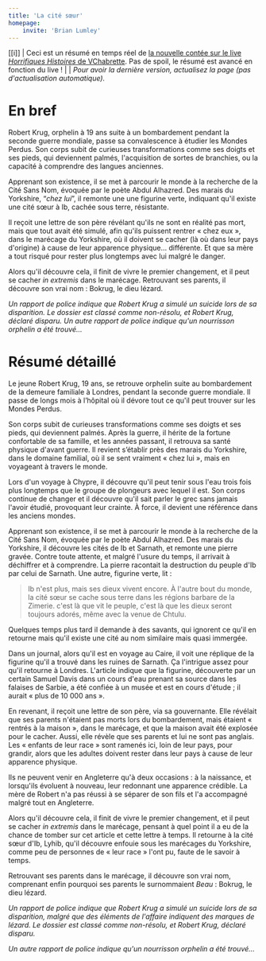 ```yaml
---
title: 'La cité sœur'
homepage:
    invite: 'Brian Lumley'
---
```


[[i]]
| Ceci est un résumé en temps réel de [la nouvelle contée sur le live _Horrifiques Histoires_ de VChabrette](https://www.twitch.tv/vchabrette). Pas de spoil, le résumé est avancé en fonction du live !
|
| _Pour avoir la dernière version, actualisez la page (pas d'actualisation automatique)._

# En bref

Robert Krug, orphelin à 19 ans suite à un bombardement pendant la seconde guerre mondiale, passe sa convalescence à étudier les Mondes Perdus. Son corps subit de curieuses transformations comme ses doigts et ses pieds, qui deviennent palmés, l'acquisition de sortes de branchies, ou la capacité à comprendre des langues anciennes.

Apprenant son existence, il se met à parcourir le monde à la recherche de la Cité Sans Nom, évoquée par le poète Abdul Alhazred. Des marais du Yorkshire, “_chez lui_”, il remonte une une figurine verte, indiquant qu'il existe une cité sœur à Ib, cachée sous terre, résistante.

Il reçoit une lettre de son père révélant qu'ils ne sont en réalité pas mort, mais que tout avait été simulé, afin qu'ils puissent rentrer « chez eux », dans le marécage du Yorkshire, où il doivent se cacher (là où dans leur pays d'origine) à cause de leur apparence physique… différente. Et que sa mère a tout risqué pour rester plus longtemps avec lui malgré le danger.

Alors qu'il découvre cela, il finit de vivre le premier changement, et il peut se cacher _in extremis_ dans le marécage. Retrouvant ses parents, il découvre son vrai nom : Bokrug, le dieu lézard.

_Un rapport de police indique que Robert Krug a simulé un suicide lors de sa disparition. Le dossier est classé comme non-résolu, et Robert Krug, déclaré disparu. Un autre rapport de police indique qu'un nourrisson orphelin a été trouvé…_

# Résumé détaillé

Le jeune Robert Krug, 19 ans, se retrouve orphelin suite au bombardement de la demeure familiale à Londres, pendant la seconde guerre mondiale. Il passe de longs mois à l’hôpital où il dévore tout ce qu'il peut trouver sur les Mondes Perdus.

Son corps subit de curieuses transformations comme ses doigts et ses pieds, qui deviennent palmés. Après la guerre, il hérite de la fortune confortable de sa famille, et les années passant, il retrouva sa santé physique d'avant guerre. Il revient s’établir près des marais du Yorkshire, dans le domaine familial, où il se sent vraiment « chez lui », mais en voyageant à travers le monde.

Lors d'un voyage à Chypre, il découvre qu'il peut tenir sous l'eau trois fois plus longtemps que le groupe de plongeurs avec lequel il est. Son corps continue de changer et il découvre qu'il sait parler le grec sans jamais l'avoir étudié, provoquant leur crainte. À force, il devient une référence dans les anciens mondes.

Apprenant son existence, il se met à parcourir le monde à la recherche de la Cité Sans Nom, évoquée par le poète Abdul Alhazred. Des marais du Yorkshire, il découvre les cités de Ib et Sarnath, et remonte une pierre gravée. Contre toute attente, et malgré l'usure du temps, il arrivait à déchiffrer et à comprendre. La pierre racontait la destruction du peuple d'Ib par celui de Sarnath. Une autre, figurine verte, lit :

> Ib n'est plus, mais ses dieux vivent encore. À l'autre bout du monde, la cité sœur se cache sous terre dans les régions barbare de la Zimerie. c'est là que vit le peuple, c'est là que les dieux seront toujours adorés, même avec la venue de Chtulu.

Quelques temps plus tard il demande à des savants, qui ignorent ce qu'il en retourne mais qu'il existe une cité au nom similaire mais quasi immergée.

Dans un journal, alors qu'il est en voyage au Caire, il voit une réplique de la figurine qu'il a trouvé dans les ruines de Sarnath. Ça l'intrigue assez pour qu'il retourne à Londres. L'article indique que la figurine, découverte par un certain Samuel Davis dans un cours d'eau prenant sa source dans les falaises de Sarbie, a été confiée à un musée et est en cours d'étude ; il aurait « plus de 10 000 ans ».

En revenant, il reçoit une lettre de son père, via sa gouvernante. Elle révélait que ses parents n'étaient pas morts lors du bombardement, mais étaient « rentrés à la maison », dans le marécage, et que la maison avait été explosée pour le cacher. Aussi, elle révèle que ses parents et lui ne sont pas anglais. Les « enfants de leur race » sont ramenés ici, loin de leur pays, pour grandir, alors que les adultes doivent rester dans leur pays à cause de leur apparence physique.

Ils ne peuvent venir en Angleterre qu'à deux occasions : à la naissance, et lorsqu'ils évoluent à nouveau, leur redonnant une apparence crédible. La mère de Robert n'a pas réussi à se séparer de son fils et l'a accompagné malgré tout en Angleterre.

Alors qu'il découvre cela, il finit de vivre le premier changement, et il peut se cacher _in extremis_ dans le marécage, pensant à quel point il a eu de la chance de tomber sur cet article et cette lettre à temps. Il retourne à la cité sœur d'Ib, Lyhib, qu'il découvre enfouie sous les marécages du Yorkshire, comme peu de personnes de « leur race » l'ont pu, faute de le savoir à temps.

Retrouvant ses parents dans le marécage, il découvre son vrai nom, comprenant enfin pourquoi ses parents le surnommaient _Beau_ : Bokrug, le dieu lézard.

_Un rapport de police indique que Robert Krug a simulé un suicide lors de sa disparition, malgré que des éléments de l'affaire indiquent des marques de lézard. Le dossier est classé comme non-résolu, et Robert Krug, déclaré disparu._

_Un autre rapport de police indique qu'un nourrisson orphelin a été trouvé…_